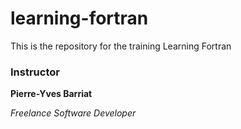 # learning-fortran

This is the repository for the training Learning Fortran

### Instructor

**Pierre-Yves Barriat**

_Freelance Software Developer_